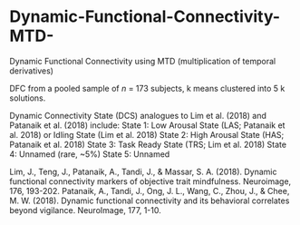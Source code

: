 # Dynamic-Functional-Connectivity-MTD-
Dynamic Functional Connectivity using MTD (multiplication of temporal derivatives)

DFC from a pooled sample of <i>n</i> = 173 subjects, k means clustered into 5 k solutions.

Dynamic Connectivity State (DCS) analogues to Lim et al. (2018) and Patanaik et al. (2018) include:
State 1: Low Arousal State (LAS; Patanaik et al. 2018) or Idling State (Lim et al. 2018)
State 2: High Arousal State (HAS; Patanaik et al. 2018)
State 3: Task Ready State (TRS; Lim et al. 2018)
State 4: Unnamed (rare, ~5%)
State 5: Unnamed



Lim, J., Teng, J., Patanaik, A., Tandi, J., & Massar, S. A. (2018). Dynamic functional connectivity markers of objective trait        mindfulness. Neuroimage, 176, 193-202.
Patanaik, A., Tandi, J., Ong, J. L., Wang, C., Zhou, J., & Chee, M. W. (2018). Dynamic functional connectivity and its behavioral correlates beyond vigilance. NeuroImage, 177, 1-10.
